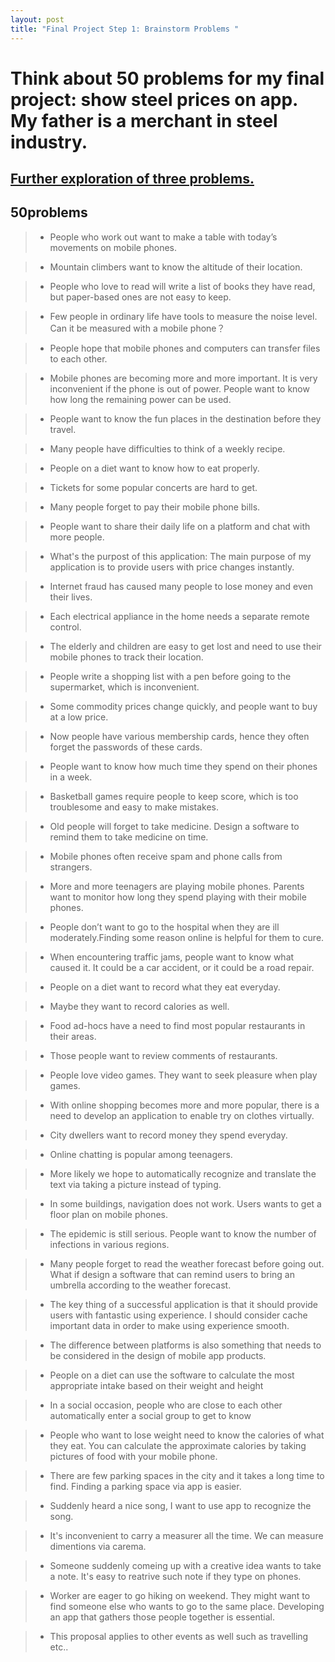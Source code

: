 ```yaml
---
layout: post
title: "Final Project Step 1: Brainstorm Problems "
---
```

# Think about 50 problems for my final project: show steel prices on app. My father is a merchant in steel industry.

## <a href="https://james-senyan.github.io/cs5520_project/2021/09/21/FurtherExploration3Problems">Further exploration of three problems.</a>

## 50problems

>- People who work out want to make a table with today’s movements on mobile phones.

>- Mountain climbers want to know the altitude of their location.

>- People who love to read will write a list of books they have read, but paper-based ones are not easy to keep.

>- Few people in ordinary life have tools to measure the noise level. Can it be measured with a mobile phone？

>- People hope that mobile phones and computers can transfer files to each other.

>- Mobile phones are becoming more and more important. It is very inconvenient if the phone is out of power. People want to know how long the remaining power can be used.

>- People want to know the fun places in the destination before they travel.

>- Many people have difficulties to think of a weekly recipe.

>- People on a diet want to know how to eat properly.

>- Tickets for some popular concerts are hard to get.

>- Many people forget to pay their mobile phone bills.

>- People want to share their daily life on a platform and chat with more people.

>- What's the purpost of this application: The main purpose of my application is to provide users with price changes instantly.

>- Internet fraud has caused many people to lose money and even their lives.

>- Each electrical appliance in the home needs a separate remote control.

>- The elderly and children are easy to get lost and need to use their mobile phones to track their location.

>- People write a shopping list with a pen before going to the supermarket, which is inconvenient.

>- Some commodity prices change quickly, and people want to buy at a low price.

>- Now people have various membership cards, hence they often forget the passwords of these cards.

>- People want to know how much time they spend on their phones in a week.

>- Basketball games require people to keep score, which is too troublesome and easy to make mistakes.

>- Old people will forget to take medicine. Design a software to remind them to take medicine on time.

>- Mobile phones often receive spam and phone calls from strangers.

>- More and more teenagers are playing mobile phones. Parents want to monitor how long they spend playing with their mobile phones.

>- People don’t want to go to the hospital when they are ill moderately.Finding some reason online is helpful for them to cure.

>- When encountering traffic jams, people want to know what caused it. It could be a car accident, or it could be a road repair.

>- People on a diet want to record what they eat everyday.

>- Maybe they want to record calories as well.

>- Food ad-hocs have a need to find most popular restaurants in their areas.

>- Those people want to review comments of restaurants.

>- People love video games. They want to seek pleasure when play games.
 
>- With online shopping becomes more and more popular, there is a need to develop an application to enable try on clothes virtually.

>- City dwellers want to record money they spend everyday.

>- Online chatting is popular among teenagers.

>- More likely we hope to automatically recognize and translate the text via taking a picture instead of typing.

>- In some buildings, navigation does not work. Users wants to get a floor plan on mobile phones.

>- The epidemic is still serious. People want to know the number of infections in various regions.

>- Many people forget to read the weather forecast before going out. What if design a software that can remind users to bring an umbrella according to the weather forecast.

>- The key thing of a successful application is that it should provide users with fantastic using experience. I should consider cache important data in order to make using experience smooth.

>- The difference between platforms is also something that needs to be considered in the design of mobile app products. 

>- People on a diet can use the software to calculate the most appropriate intake based on their weight and height

>- In a social occasion, people who are close to each other automatically enter a social group to get to know

>- People who want to lose weight need to know the calories of what they eat. You can calculate the approximate calories by taking pictures of food with your mobile phone.

>- There are few parking spaces in the city and it takes a long time to find. Finding a parking space via app is easier.

>- Suddenly heard a nice song, I want to use app to recognize the song.

>- It's inconvenient to carry a measurer all the time. We can measure dimentions via carema.

>- Someone suddenly comeing up with a creative idea wants to take a note. It's easy to reatrive such note if they type on phones.

>- Worker are eager to go hiking on weekend. They might want to find someone else who wants to go to the same place. Developing an app that gathers those people together is essential.

>- This proposal applies to other events as well such as travelling etc..













